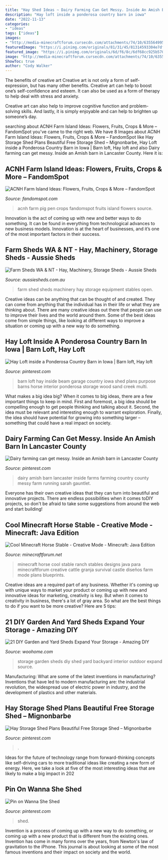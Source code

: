 ```yaml
---
title: "Hay Shed Ideas ~ Dairy Farming Can Get Messy. Inside An Amish Barn In Lancaster County"
description: "Hay loft inside a ponderosa country barn in iowa"
date: "2022-11-13"
categories:
- "ideas"
tags: ["ideas"]
images:
- "http://media-minecraftforum.cursecdn.com/attachments/74/10/635564995799158725.png"
featuredImage: "https://i.pinimg.com/originals/81/31/45/81314593304e7df118f01963054f64da.jpg"
featured_image: "https://i.pinimg.com/originals/6d/f6/8c/6df68cc925b570180bb3ad0024561758.jpg"
image: "http://media-minecraftforum.cursecdn.com/attachments/74/10/635564995799158725.png"
ShowToc: true
author: "Cody Walker"
---
```



The benefits of creative art
Creative art is not only a form of self-expression, but has many other benefits.
Creative art can help to boost one’s self-confidence and esteem. It can also be used as a form of therapy to help deal with stress and anxiety.

Creative art can also help to improve cognitive function and problem-solving skills. And lastly, it is simply enjoyable and can help to brighten up someone’s day.

	

		
searching about ACNH Farm Island Ideas: Flowers, Fruits, Crops &amp; More – FandomSpot you've came to the right web. We have 8 Images about ACNH Farm Island Ideas: Flowers, Fruits, Crops &amp; More – FandomSpot like Hay Storage Shed Plans Beautiful Free Storage Shed – Mignonbarbe, Hay Loft inside a Ponderosa Country Barn in Iowa | Barn loft, Hay loft and also Dairy farming can get messy. Inside an Amish barn in Lancaster County. Here it is:
		
    
## ACNH Farm Island Ideas: Flowers, Fruits, Crops &amp; More – FandomSpot

<img loading=lazy src="https://static.fandomspot.com/images/03/13038/09-pig-pen-area-acnh-farm.jpg" onerror="this.onerror=null;this.src='https://tse3.mm.bing.net/th?id=OIP.BzVsu_A6O3ZXyzyVHZc8PAHaEK&amp;pid=15.1';" alt="ACNH Farm Island Ideas: Flowers, Fruits, Crops &amp; More – FandomSpot">

_Source: fandomspot.com_

>acnh farm pig pen crops fandomspot fruits island flowers source. 

	

Innovation is the act of coming up with new and better ways to do something. It can be found in everything from technological advances to new business models. Innovation is at the heart of businesses, and it’s one of the most important factors in their success.

    
## Farm Sheds WA &amp; NT - Hay, Machinery, Storage Sheds - Aussie Sheds

<img loading=lazy src="http://www.aussiesheds.com.au/wp-content/uploads/products-farm-shed.jpg" onerror="this.onerror=null;this.src='https://tse3.mm.bing.net/th?id=OIP.bpSjhUgCwjMy0MthRATb7AHaC1&amp;pid=15.1';" alt="Farm Sheds WA &amp; NT - Hay, Machinery, Storage Sheds - Aussie Sheds">

_Source: aussiesheds.com.au_

>farm shed sheds machinery hay storage equipment stables open. 

	

Creative ideas can be anything that can be thought of and created. They can come from anything that the individual has in their life or what they are thinking about. There are many creative ideas out there that people can use to improve their lives and the world around them. Some of the best ideas come from simple things, like looking at different ways to improve a situation or coming up with a new way to do something.

    
## Hay Loft Inside A Ponderosa Country Barn In Iowa | Barn Loft, Hay Loft

<img loading=lazy src="https://i.pinimg.com/originals/6d/f6/8c/6df68cc925b570180bb3ad0024561758.jpg" onerror="this.onerror=null;this.src='https://tse3.mm.bing.net/th?id=OIP.Xh6Z4ahyjFGbEbmRABpiuAHaE7&amp;pid=15.1';" alt="Hay Loft inside a Ponderosa Country Barn in Iowa | Barn loft, Hay loft">

_Source: pinterest.com_

>barn loft hay inside beam garage country iowa shed plans purpose barns horse interior ponderosa storage wood sand creek multi. 

	

What makes a big idea big?
When it comes to big ideas, there are a few important things to keep in mind. First and foremost, a big idea should be compelling enough to get people thinking and talking about it. Second, the idea must be relevant and interesting enough to warrant exploration. Finally, the idea should have potential for growing into something larger – something that could have a real impact on society.

    
## Dairy Farming Can Get Messy. Inside An Amish Barn In Lancaster County

<img loading=lazy src="https://i.pinimg.com/736x/79/54/cd/7954cdc7796d56d3773a426a3f565c07--country-kitchens-lancaster.jpg" onerror="this.onerror=null;this.src='https://tse2.mm.bing.net/th?id=OIP.a-IlEqLTyux6XVdSpvoXsQHaFj&amp;pid=15.1';" alt="Dairy farming can get messy. Inside an Amish barn in Lancaster County">

_Source: pinterest.com_

>dairy amish barn lancaster inside farms farming country county messy farm running sarah gauntlet. 

	

Everyone has their own creative ideas that they can turn into beautiful and innovative projects. There are endless possibilities when it comes toDIY projects, so don't be afraid to take some suggestions from around the web and start building!

    
## Cool Minecraft Horse Stable - Creative Mode - Minecraft: Java Edition

<img loading=lazy src="http://media-minecraftforum.cursecdn.com/attachments/74/10/635564995799158725.png" onerror="this.onerror=null;this.src='https://tse3.mm.bing.net/th?id=OIP.h6AlMHi32P4XzVYxIaQGuwHaEo&amp;pid=15.1';" alt="Cool Minecraft Horse Stable - Creative Mode - Minecraft: Java Edition">

_Source: minecraftforum.net_

>minecraft horse cool stable ranch stables designs java para minecraftforum creative cattle granja survival castle diseños farm mode plans blueprints. 

	

Creative ideas are a required part of any business. Whether it's coming up with unique ways to market your product or coming up with new and innovative ideas for marketing, creativity is key. But when it comes to creativity in business, there's a lot of gray area. So what are the best things to do if you want to be more creative? Here are 5 tips: 

    
## 21 DIY Garden And Yard Sheds Expand Your Storage - Amazing DIY

<img loading=lazy src="https://www.woohome.com/wp-content/uploads/2017/08/backyard-storage-shed-ideas-13.jpg" onerror="this.onerror=null;this.src='https://tse4.mm.bing.net/th?id=OIP.ZrASltxAWzAMzjPGt5knKADYEg&amp;pid=15.1';" alt="21 DIY Garden and Yard Sheds Expand Your Storage - Amazing DIY">

_Source: woohome.com_

>storage garden sheds diy shed yard backyard interior outdoor expand source. 

	

Manufacturing: What are some of the latest inventions in manufacturing?
Inventions that have led to modern manufacturing are: the industrial revolution, the widespread use of electric power in industry, and the development of plastics and other materials.

    
## Hay Storage Shed Plans Beautiful Free Storage Shed – Mignonbarbe

<img loading=lazy src="https://i.pinimg.com/originals/81/31/45/81314593304e7df118f01963054f64da.jpg" onerror="this.onerror=null;this.src='https://tse2.mm.bing.net/th?id=OIP.V3m-DkcWx0Cxz-8bZp7vggHaE8&amp;pid=15.1';" alt="Hay Storage Shed Plans Beautiful Free Storage Shed – Mignonbarbe">

_Source: pinterest.com_

>. 

	

Ideas for the future of technology range from forward-thinking concepts like self-driving cars to more traditional ideas like creating a new form of energy. Here, we take a look at five of the most interesting ideas that are likely to make a big impact in 202
    
## Pin On Wanna She Shed

<img loading=lazy src="https://i.pinimg.com/736x/a9/f1/91/a9f1919060c7a58ee9668bd2b47ad2cd.jpg" onerror="this.onerror=null;this.src='https://tse2.mm.bing.net/th?id=OIP.qptSvh5juPjl5OXRRLUJQAHaJ3&amp;pid=15.1';" alt="Pin on Wanna She Shed">

_Source: pinterest.com_

>shed. 

	

Invention is a process of coming up with a new way to do something, or coming up with a new product that is different from the existing ones. Invention has come in many forms over the years, from Newton's law of gravitation to the iPhone. This journal is about looking at some of the most famous inventions and their impact on society and the world.

